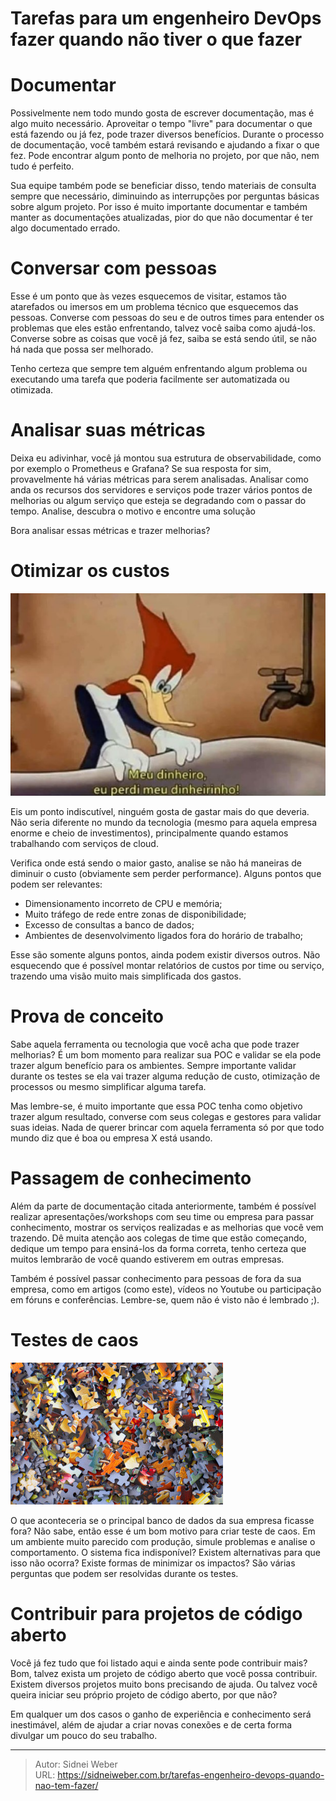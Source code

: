 # Tarefas para um engenheiro DevOps fazer quando não tiver o que fazer

<!--more-->


# Documentar

Possivelmente nem todo mundo gosta de escrever documentação, mas é algo muito necessário. Aproveitar o tempo "livre" para documentar o que está fazendo ou já fez, pode trazer diversos benefícios. Durante o processo de documentação, você também estará revisando e ajudando a fixar o que fez. Pode encontrar algum ponto de melhoria no projeto, por que não, nem tudo é perfeito.

Sua equipe também pode se beneficiar disso, tendo materiais de consulta sempre que necessário, diminuindo as interrupções por perguntas básicas sobre algum projeto. Por isso é muito importante documentar e também manter as documentações atualizadas, pior do que não documentar é ter algo documentado errado.

# Conversar com pessoas

Esse é um ponto que às vezes esquecemos de visitar, estamos tão atarefados ou imersos em um problema técnico que esquecemos das pessoas. Converse com pessoas do seu e de outros times para entender os problemas que eles estão enfrentando, talvez você saiba como ajudá-los. Converse sobre as coisas que você já fez, saiba se está sendo útil, se não há nada que possa ser melhorado.

Tenho certeza que sempre tem alguém enfrentando algum problema ou executando uma tarefa que poderia facilmente ser automatizada ou otimizada.

# Analisar suas métricas

Deixa eu adivinhar, você já montou sua estrutura de observabilidade, como por exemplo o Prometheus e Grafana? Se sua resposta for sim, provavelmente há várias métricas para serem analisadas. Analisar como anda os recursos dos servidores e serviços pode trazer vários pontos de melhorias ou algum serviço que esteja se degradando com o passar do tempo. Analise, descubra o motivo e encontre uma solução

Bora analisar essas métricas e trazer melhorias?

# Otimizar os custos

![Não gaste seu dinheiro à toa](pica-pau.png "Money")

Eis um ponto indiscutível, ninguém gosta de gastar mais do que deveria. Não seria diferente no mundo da tecnologia (mesmo para aquela empresa enorme e cheio de investimentos), principalmente quando estamos trabalhando com serviços de cloud.

Verifica onde está sendo o maior gasto, analise se não há maneiras de diminuir o custo (obviamente sem perder performance). Alguns pontos que podem ser relevantes:

* Dimensionamento incorreto de CPU e memória;
* Muito tráfego de rede entre zonas de disponibilidade;
* Excesso de consultas a banco de dados;
* Ambientes de desenvolvimento ligados fora do horário de trabalho;

Esse são somente alguns pontos, ainda podem existir diversos outros. Não esquecendo que é possível montar relatórios de custos por time ou serviço, trazendo uma visão muito mais simplificada dos gastos.

# Prova de conceito

Sabe aquela ferramenta ou tecnologia que você acha que pode trazer melhorias? É um bom momento para realizar sua POC e validar se ela pode trazer algum benefício para os ambientes. Sempre importante validar durante os testes se ela vai trazer alguma redução de custo, otimização de processos ou mesmo simplificar alguma tarefa.

Mas lembre-se, é muito importante que essa POC tenha como objetivo trazer algum resultado, converse com seus colegas e gestores para validar suas ideias. Nada de querer brincar com aquela ferramenta só por que todo mundo diz que é boa ou empresa X está usando.

# Passagem de conhecimento

Além da parte de documentação citada anteriormente, também é possível realizar apresentações/workshops com seu time ou empresa para passar conhecimento, mostrar os serviços realizadas e as melhorias que você vem trazendo. Dê muita atenção aos colegas de time que estão começando, dedique um tempo para ensiná-los da forma correta, tenho certeza que muitos lembrarão de você quando estiverem em outras empresas.

Também é possível passar conhecimento para pessoas de fora da sua empresa, como em artigos (como este), vídeos no Youtube ou participação em fóruns e conferências. Lembre-se, quem não é visto não é lembrado ;). 

# Testes de caos

![Não fique perdido](chaos.jpg "Chaos")

O que aconteceria se o principal banco de dados da sua empresa ficasse fora? Não sabe, então esse é um bom motivo para criar teste de caos. Em um ambiente muito parecido com produção, simule problemas e analise o comportamento. O sistema fica indisponível? Existem alternativas para que isso não ocorra? Existe formas de minimizar os impactos? São várias perguntas que podem ser resolvidas durante os testes.

# Contribuir para projetos de código aberto

Você já fez tudo que foi listado aqui e ainda sente pode contribuir mais? Bom, talvez exista um projeto de código aberto que você possa contribuir. Existem diversos projetos muito bons precisando de ajuda. Ou talvez você queira iniciar seu próprio projeto de código aberto, por que não?

Em qualquer um dos casos o ganho de experiência e conhecimento será inestimável, além de ajudar a criar novas conexões e de certa forma divulgar um pouco do seu trabalho.

---

> Autor: Sidnei Weber  
> URL: https://sidneiweber.com.br/tarefas-engenheiro-devops-quando-nao-tem-fazer/  

